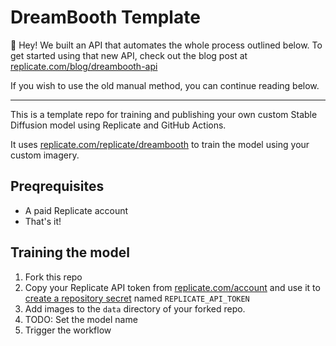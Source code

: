 # DreamBooth Template

🦜 Hey! We built an API that automates the whole process outlined below. To get started using that new API, check out the blog post at [replicate.com/blog/dreambooth-api]([https://replicate.com/blog/dreambooth-api])

If you wish to use the old manual method, you can continue reading below.

---

This is a template repo for training and publishing your own custom Stable Diffusion model using Replicate and GitHub Actions.

It uses [replicate.com/replicate/dreambooth](https://replicate.com/replicate/dreambooth) to train the model using your custom imagery.

## Preqrequisites

- A paid Replicate account
- That's it!

## Training the model

1. Fork this repo
1. Copy your Replicate API token from [replicate.com/account](https://replicate.com/account) and use it to [create a repository  secret](https://docs.github.com/en/actions/security-guides/encrypted-secrets#creating-encrypted-secrets-for-a-repository) named `REPLICATE_API_TOKEN`
1. Add images to the `data` directory of your forked repo.
1. TODO: Set the model name
1. Trigger the workflow

